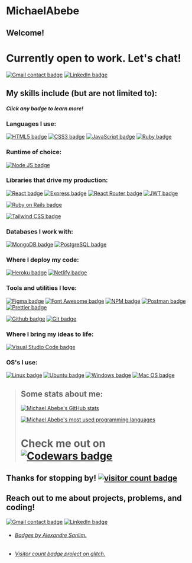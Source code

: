 # MichaelAbebe

## Welcome!
> 

# Currently open to work. Let's chat!
[![Gmail contact badge](https://img.shields.io/badge/Gmail-D14836?style=for-the-badge&logo=gmail&logoColor=white)](mailto:michaelnabebe@gmail.com)
[![LinkedIn badge](https://img.shields.io/badge/LinkedIn-0077B5?style=for-the-badge&logo=linkedin&logoColor=white)](https://www.linkedin.com/in/michaelabebe5/)

## My skills include (but are not limited to):
##### Click any badge to learn more!

### Languages I use:
[![HTML5 badge](https://img.shields.io/badge/HTML5-E34F26?style=for-the-badge&logo=html5&logoColor=white)](https://developer.mozilla.org/en-US/docs/Glossary/HTML5)
[![CSS3 badge](https://img.shields.io/badge/CSS3-1572B6?style=for-the-badge&logo=css3&logoColor=white)](https://developer.mozilla.org/en-US/docs/Web/CSS)
[![JavaScript badge](https://img.shields.io/badge/JavaScript-323330?style=for-the-badge&logo=javascript&logoColor=F7DF1E)](https://developer.mozilla.org/en-US/docs/Web/JavaScript)
[![Ruby badge](https://img.shields.io/badge/Ruby-CC342D?style=for-the-badge&logo=ruby&logoColor=white)](https://www.ruby-lang.org/en/)

### Runtime of choice:
[![Node JS badge](https://img.shields.io/badge/Node.js-339933?style=for-the-badge&logo=nodedotjs&logoColor=white)](https://nodejs.org/en/about/)

### Libraries that drive my production:
[![React badge](https://img.shields.io/badge/React-20232A?style=for-the-badge&logo=react&logoColor=61DAFB)](https://reactjs.org/)
[![Express badge](https://img.shields.io/badge/Express.js-000000?style=for-the-badge&logo=express&logoColor=white)](https://expressjs.com/)
[![React Router badge](https://img.shields.io/badge/React_Router-CA4245?style=for-the-badge&logo=react-router&logoColor=white)](https://reactrouter.com/)
[![JWT badge](https://img.shields.io/badge/JWT-000000?style=for-the-badge&logo=JSON%20web%20tokens&logoColor=white)](https://jwt.io/)

[![Ruby on Rails badge](https://img.shields.io/badge/Ruby_on_Rails-CC0000?style=for-the-badge&logo=ruby-on-rails&logoColor=white)](https://rubyonrails.org/)

[![Tailwind CSS badge](https://img.shields.io/badge/Tailwind_CSS-38B2AC?style=for-the-badge&logo=tailwind-css&logoColor=white)](https://tailwindcss.com/)

### Databases I work with:
[![MongoDB badge](https://img.shields.io/badge/MongoDB-4EA94B?style=for-the-badge&logo=mongodb&logoColor=white)](https://www.mongodb.com/)
[![PostgreSQL badge](https://img.shields.io/badge/PostgreSQL-316192?style=for-the-badge&logo=postgresql&logoColor=white)](https://www.postgresql.org/)

### Where I deploy my code:
[![Heroku badge](https://img.shields.io/badge/Heroku-430098?style=for-the-badge&logo=heroku&logoColor=white)](https://www.heroku.com/about)
[![Netlify badge](https://img.shields.io/badge/Netlify-00C7B7?style=for-the-badge&logo=netlify&logoColor=white)](https://www.netlify.com/)

### Tools and utilities I love:
[![Figma badge](https://img.shields.io/badge/Figma-F24E1E?style=for-the-badge&logo=figma&logoColor=white)](https://www.figma.com/)
[![Font Awesome badge](https://img.shields.io/badge/Font_Awesome-339AF0?style=for-the-badge&logo=fontawesome&logoColor=white)](https://fontawesome.com/)
[![NPM badge](https://img.shields.io/badge/npm-CB3837?style=for-the-badge&logo=npm&logoColor=white)](https://www.npmjs.com/)
[![Postman badge](https://img.shields.io/badge/Postman-FF6C37?style=for-the-badge&logo=Postman&logoColor=white)](https://www.postman.com/)
[![Prettier badge](https://img.shields.io/badge/prettier-1A2C34?style=for-the-badge&logo=prettier&logoColor=F7BA3E)](https://prettier.io/)

[![Github badge](https://img.shields.io/badge/GitHub-100000?style=for-the-badge&logo=github&logoColor=white)](https://github.com/nickdbmiller)
[![Git badge](https://img.shields.io/badge/GIT-E44C30?style=for-the-badge&logo=git&logoColor=white)](https://git-scm.com/)

### Where I bring my ideas to life:
[![Visual Studio Code badge](https://img.shields.io/badge/Visual_Studio_Code-0078D4?style=for-the-badge&logo=visual%20studio%20code&logoColor=white)](https://code.visualstudio.com/)

### OS's I use:
[![Linux badge](https://img.shields.io/badge/Linux-FCC624?style=for-the-badge&logo=linux&logoColor=black)](https://en.wikipedia.org/wiki/Linux)
[![Ubuntu badge](https://img.shields.io/badge/Ubuntu-E95420?style=for-the-badge&logo=ubuntu&logoColor=white)](https://ubuntu.com/)
[![Windows badge](	https://img.shields.io/badge/Windows-0078D6?style=for-the-badge&logo=windows&logoColor=white)](https://en.wikipedia.org/wiki/Microsoft_Windows)
[![Mac OS badge](https://img.shields.io/badge/mac%20os-000000?style=for-the-badge&logo=apple&logoColor=white)](https://en.wikipedia.org/wiki/MacOS)

> ## Some stats about me:
> [![Michael Abebe's GitHub stats](https://github-readme-stats.vercel.app/api?username=mike701&show_icons=true&theme=chartreuse-dark)](https://github.com/anuraghazra/github-readme-stats)
>
> [![Michael Abebe's most used programming languages](https://github-readme-stats.vercel.app/api/top-langs/?username=mike701&layout=compact&theme=chartreuse-dark)](https://github.com/mike701/github-readme-stats)
>
> # Check me out on [![Codewars badge](	https://img.shields.io/badge/Codewars-B1361E?style=for-the-badge&logo=Codewars&logoColor=white)](https://www.codewars.com/users/Mike551)

## Thanks for stopping by! [![visitor count badge](https://visitor-badge.glitch.me/badge?page_id=mike701.mike701)](https://visitor-badge.glitch.me/#docs)

## Reach out to me about projects, problems, and coding!
[![Gmail contact badge](https://img.shields.io/badge/Gmail-D14836?style=for-the-badge&logo=gmail&logoColor=white)](mailto:michaelnabebe@gmail.com)
[![LinkedIn badge](https://img.shields.io/badge/LinkedIn-0077B5?style=for-the-badge&logo=linkedin&logoColor=white)](https://www.linkedin.com/in/michaelabebe5/)

- ###### [Badges by Alexandre Sanlim.](https://github.com/alexandresanlim/Badges4-README.md-Profile)

- ###### [Visitor count badge project on glitch.](https://visitor-badge.glitch.me/)


